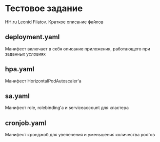 # Тестовое задание

HH.ru Leonid Filatov. Краткое описание файлов

## deployment.yaml

Манифест включает в себя описание приложения, работающего при заданных условиях

## hpa.yaml

Манифест HorizontalPodAutoscaler'а

## sa.yaml

Манифест role, rolebinding'а и serviceaccount для кластера

## cronjob.yaml

Манифест кронджоб для увелечения и уменьшения количества pod'ов